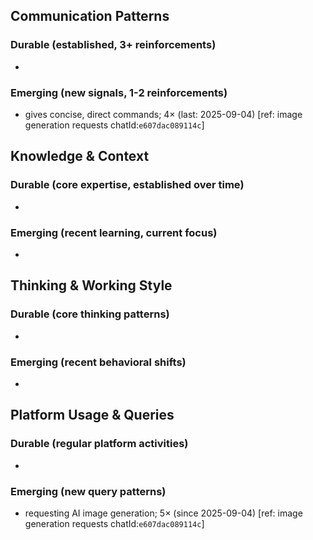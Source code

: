 ## Communication Patterns
### Durable (established, 3+ reinforcements)
-

### Emerging (new signals, 1-2 reinforcements)
- gives concise, direct commands; 4× (last: 2025-09-04) [ref: image generation requests chatId:`e607dac089114c`]

## Knowledge & Context
### Durable (core expertise, established over time)
-

### Emerging (recent learning, current focus)
-

## Thinking & Working Style
### Durable (core thinking patterns)
-

### Emerging (recent behavioral shifts)
-

## Platform Usage & Queries
### Durable (regular platform activities)
-

### Emerging (new query patterns)
- requesting AI image generation; 5× (since 2025-09-04) [ref: image generation requests chatId:`e607dac089114c`]